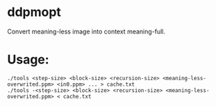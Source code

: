# ddpmopt
Convert meaning-less image into context meaning-full.

# Usage:
    ./tools <step-size> <block-size> <recursion-size> <meaning-less-overwrited.ppm> <in0.ppm> ... > cache.txt
    ./tools -<step-size> <block-size> <recursion-size> <meaning-less-overwrited.ppm> < cache.txt
